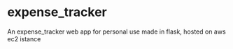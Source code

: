 # expense_tracker
An expense_tracker web app for personal use made in flask, hosted on aws ec2 istance
